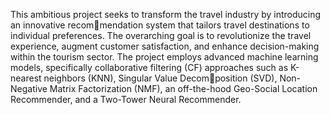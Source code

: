 This ambitious project seeks to transform the travel industry by introducing an innovative recommendation system that tailors travel destinations to individual preferences. The overarching goal is
to revolutionize the travel experience, augment customer satisfaction, and enhance decision-making
within the tourism sector. The project employs advanced machine learning models, specifically
collaborative filtering (CF) approaches such as K-nearest neighbors (KNN), Singular Value Decomposition (SVD), Non-Negative Matrix Factorization (NMF), an off-the-hood Geo-Social Location
Recommender, and a Two-Tower Neural Recommender.
